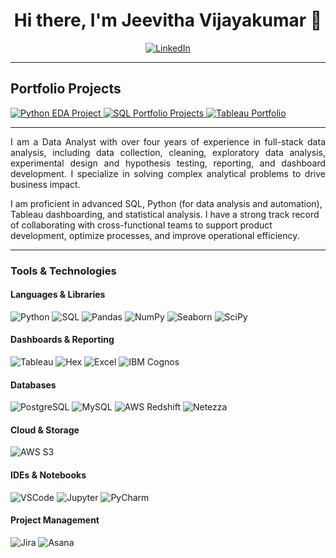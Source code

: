<h1 style="text-align:center;">Hi there, I'm Jeevitha Vijayakumar 👋</h1>

<p style="text-align: center;">
  <a href="https://www.linkedin.com/in/jeevitha-vijayakumar/">
    <img alt="LinkedIn" src="https://img.shields.io/badge/LinkedIn-Connect-blue?style=for-the-badge&logo=linkedin" />
  </a>
</p>

<hr>

<h2> Portfolio Projects</h2>
<p>
  <a href="https://github.com/jeevithavijaykumar/Exploratory_data_analysis_using_pandas">
    <img alt="Python EDA Project" src="https://img.shields.io/badge/Python-Projects-3776AB?style=for-the-badge&logo=python&logoColor=white" />
  </a>
  <a href="https://github.com/jeevithavijaykumar/sql-projects-portfolio">
    <img alt="SQL Portfolio Projects" src="https://img.shields.io/badge/SQL-Portfolio_Projects-4479A1?style=for-the-badge&logo=postgresql&logoColor=white" /> 
  </a>
  <a href="https://public.tableau.com/app/profile/jeevitha.vijayakumar/vizzes">
    <img alt="Tableau Portfolio" src="https://img.shields.io/badge/Tableau-Dashboards-%234A55A9?style=for-the-badge&logo=tableau&logoColor=white" />
  </a>
</p>

<hr>

<p style="text-align: justify">
I am a Data Analyst with over four years of experience in full-stack data analysis, including data collection, cleaning, exploratory data analysis, experimental design and hypothesis testing, reporting, and dashboard development. I specialize in solving complex analytical problems to drive business impact. 

I am proficient in advanced SQL, Python (for data analysis and automation), Tableau dashboarding, and statistical analysis. I have a strong track record of collaborating with cross-functional teams to support product development, optimize processes, and improve operational efficiency.
</p>

------

<h3> Tools & Technologies</h3>

<h4>Languages & Libraries</h4>
<p>
  <img alt="Python" src="https://img.shields.io/badge/Python-3776AB?style=for-the-badge&logo=python&logoColor=white" />
  <img alt="SQL" src="https://img.shields.io/badge/SQL-4479A1?style=for-the-badge&logo=postgresql&logoColor=white" />
  <img alt="Pandas" src="https://img.shields.io/badge/Pandas-2C2D72?style=for-the-badge&logo=pandas&logoColor=white" />
  <img alt="NumPy" src="https://img.shields.io/badge/Numpy-013243?style=for-the-badge&logo=numpy&logoColor=white" />
  <img alt="Seaborn" src="https://img.shields.io/badge/Seaborn-3776AB?style=for-the-badge&logo=python&logoColor=white" />
  <img alt="SciPy" src="https://img.shields.io/badge/SciPy-8CAAE6?style=for-the-badge&logo=scipy&logoColor=white" />
</p>

<h4>Dashboards & Reporting</h4>
<p>
  <img alt="Tableau" src="https://img.shields.io/badge/Tableau-E97627?style=for-the-badge&logo=tableau&logoColor=white" />
  <img alt="Hex" src="https://img.shields.io/badge/Hex-000000?style=for-the-badge&logo=hex&logoColor=white" />
  <img alt="Excel" src="https://img.shields.io/badge/Microsoft_Excel-217346?style=for-the-badge&logo=microsoft-excel&logoColor=white" />
  <img alt="IBM Cognos" src="https://img.shields.io/badge/IBM_Cognos-0072C6?style=for-the-badge&logo=ibm&logoColor=white" />
</p>
</p>

<h4>Databases</h4>
<p>
  <img alt="PostgreSQL" src="https://img.shields.io/badge/PostgreSQL-336791?style=for-the-badge&logo=postgresql&logoColor=white" />
  <img alt="MySQL" src="https://img.shields.io/badge/MySQL-005C84?style=for-the-badge&logo=mysql&logoColor=white" />
  <img alt="AWS Redshift" src="https://img.shields.io/badge/AWS_Redshift-FF9900?style=for-the-badge&logo=amazon-aws&logoColor=white" />
  <img alt="Netezza" src="https://img.shields.io/badge/Netezza-2E8B57?style=for-the-badge&logo=ibm&logoColor=white" />
</p>


<h4>Cloud & Storage</h4>
<p>
  <img alt="AWS S3" src="https://img.shields.io/badge/AWS_S3-569A31?style=for-the-badge&logo=amazon-aws&logoColor=white" />
</p>

<h4>IDEs & Notebooks</h4>
<p>
  <img alt="VSCode" src="https://img.shields.io/badge/VSCode-007ACC?style=for-the-badge&logo=visual-studio-code&logoColor=white" />
  <img alt="Jupyter" src="https://img.shields.io/badge/Jupyter-F37626?style=for-the-badge&logo=jupyter&logoColor=white" />
  <img alt="PyCharm" src="https://img.shields.io/badge/PyCharm-000000?style=for-the-badge&logo=pycharm&logoColor=white" />
</p>

<h4>Project Management</h4>
<p>
  <img alt="Jira" src="https://img.shields.io/badge/Jira-0052CC?style=for-the-badge&logo=jira&logoColor=white" />
  <img alt="Asana" src="https://img.shields.io/badge/Asana-273347?style=for-the-badge&logo=asana&logoColor=white" />
</p>
